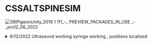 # CSSALTSPINESIM

![39iPigeonUnity_2019 1 1f1_-_ PREVIEW_PACKAGES_IN_USE _-_pro12_06_2022](https://user-images.githubusercontent.com/89361982/173229976-fa6cf115-b7a6-4a3c-b3a4-0cb7265194f6.gif)
<details>
<summary>
6/12/2022 Ultrasound working syringe working , positions localized
</summary>
  
- ### Modifed versions of spine block needle and probe added and aligned
  - orgins alligned in blender, currently i believe there is no way to do it easily in unity
  - i would suggest rotations and and positions be standardized to 0,0,0 and mesh orgins be set to center of volume for easier alignment
- Replaced default ultrasound probe with ultrasound pressure prefab
- updated raycast controller no longer needs tags works based on script objects
- ### raycast controller now triggers ultrasound visualization when it detects a collision
  - works by turning off ultrasound materials when not in contact
  - raycast controller influences classes in SMARTS_SDK.Ultrasound;
- added bone ultrasound material and meshcolider to spinal block
- added skin layer to skin on spinal block
- added ultrasound matrial to needle
</details>

